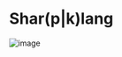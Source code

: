 # Shar(p|k)lang
![image](https://github.com/Hortlund/Shar-p-lang/assets/29903032/df421de1-fbb3-42f1-89eb-fc620f1c8d57)
